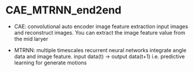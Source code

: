 # CAE_MTRNN_end2end

- CAE: convolutional auto encoder
image feature extraction
input images and reconstruct images. You can extract the image feature value from the mid laryer

- MTRNN: multiple timescales recurrent neural networks
integrate angle data and image feature.
input data(t) -> output data(t+1) i.e. predictive learning
for generate motions
